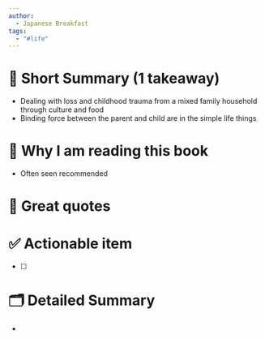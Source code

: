 ```yaml
---
author:
  - Japanese Breakfast
tags:
  - "#life"
---
```

# 📖 Short Summary (1 takeaway)
- Dealing with loss and childhood trauma from a mixed family household through culture and food
- Binding force between the parent and child are in the simple life things

# 🧐 Why I am reading this book
- Often seen recommended

# 🙊 Great quotes
>

# ✅ Actionable item
- [ ]

# 🗂 Detailed Summary
-
